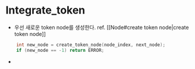 # Integrate_token
- 우선 새로운 token node를 생성한다. ref. [[Node#create token node|create token node]]
```c
    int new_node = create_token_node(node_index, next_node);
    if (new_node == -1) return ERROR;
```
- 